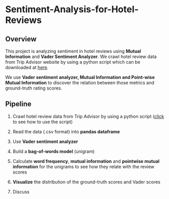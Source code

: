 # Sentiment-Analysis-for-Hotel-Reviews
## Overview
This project is analyzing sentiment in hotel reviews using **Mutual Information** and **Vader Sentiment Analyzer**. We crawl hotel review data from Trip Advisor website by using a python script which can be downloaded at [here](https://github.com/aesuli/trip-advisor-crawler).

We use **Vader sentiment analyzer, Mutual Information and Point-wise Mutual Information** to discover the relation between those metrics and ground-truth rating scores.

## Pipeline

1. Crawl hotel review data from Trip Advisor by using a python script ([click](https://github.com/aesuli/trip-advisor-crawler) to see how to use the script)

2. Read the data (.csv format) into **pandas dataframe**

3. Use **Vader sentiment analyzer**

4. Build a **bag-of-words model** (unigram)

5. Calculate **word frequency**, **mutual information** and **pointwise mutual information** for the unigrams to see how they relate with the review scores

6. **Visualize** the distribution of the ground-truth scores and Vader scores
7. Discuss
